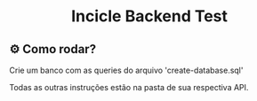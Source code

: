 <h1 align="center">Incicle Backend Test</h1>

## ⚙️ Como rodar?
Crie um banco com as queries do arquivo 'create-database.sql'

Todas as outras instruções estão na pasta de sua respectiva API.
